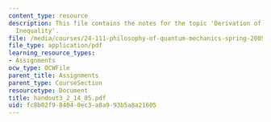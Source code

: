```yaml
---
content_type: resource
description: This file contains the notes for the topic 'Derivation of the Turbo Bell's
  Inequality'.
file: /media/courses/24-111-philosophy-of-quantum-mechanics-spring-2005/fc8b02f984040ec3a8a993b5a8a21605_handout3_2_14_05.pdf
file_type: application/pdf
learning_resource_types:
- Assignments
ocw_type: OCWFile
parent_title: Assignments
parent_type: CourseSection
resourcetype: Document
title: handout3_2_14_05.pdf
uid: fc8b02f9-8404-0ec3-a8a9-93b5a8a21605
---
```

